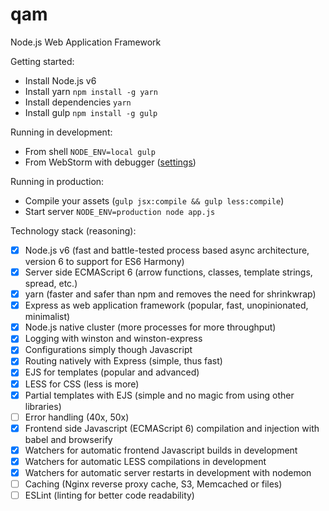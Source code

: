 # qam

Node.js Web Application Framework

Getting started:

- Install Node.js v6
- Install yarn `npm install -g yarn`
- Install dependencies `yarn`
- Install gulp `npm install -g gulp`

Running in development:

- From shell `NODE_ENV=local gulp`
- From WebStorm with debugger ([settings](https://cloud.githubusercontent.com/assets/3115942/23781962/105b8408-0551-11e7-8037-9fbbf348d73d.png))

Running in production:

- Compile your assets (`gulp jsx:compile && gulp less:compile`)
- Start server `NODE_ENV=production node app.js`

Technology stack (reasoning):

- [x] Node.js v6 (fast and battle-tested process based async architecture, version 6 to support for ES6 Harmony)
- [x] Server side ECMAScript 6 (arrow functions, classes, template strings, spread, etc.)
- [x] yarn (faster and safer than npm and removes the need for shrinkwrap)
- [x] Express as web application framework (popular, fast, unopinionated, minimalist)
- [x] Node.js native cluster (more processes for more throughput)
- [x] Logging with winston and winston-express
- [x] Configurations simply though Javascript
- [x] Routing natively with Express (simple, thus fast)
- [x] EJS for templates (popular and advanced)
- [x] LESS for CSS (less is more)
- [x] Partial templates with EJS (simple and no magic from using other libraries)
- [ ] Error handling (40x, 50x)
- [x] Frontend side Javascript (ECMAScript 6) compilation and injection with babel and browserify
- [x] Watchers for automatic frontend Javascript builds in development
- [x] Watchers for automatic LESS compilations in development
- [x] Watchers for automatic server restarts in development with nodemon
- [ ] Caching (Nginx reverse proxy cache, S3, Memcached or files)
- [ ] ESLint (linting for better code readability)
